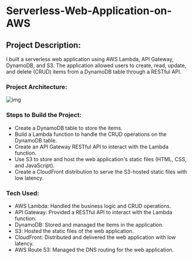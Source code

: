 # Serverless-Web-Application-on-AWS

## Project Description:

I built a serverless web application using AWS Lambda, API Gateway, DynamoDB, and S3. The application allowed users to create, read, update, and delete (CRUD) items from a DynamoDB table through a RESTful API.

### Project Architecture:
![img](https://github.com/user-attachments/assets/de8cf5ed-fbc6-42dd-b9f2-23e1e3e197f4)

### Steps to Build the Project:

* Create a DynamoDB table to store the items.
* Build a Lambda function to handle the CRUD operations on the DynamoDB table.
* Create an API Gateway RESTful API to interact with the Lambda function.
* Use S3 to store and host the web application's static files (HTML, CSS, and JavaScript).
* Create a CloudFront distribution to serve the S3-hosted static files with low latency.

### Tech Used:

* AWS Lambda: Handled the business logic and CRUD operations.
* API Gateway: Provided a RESTful API to interact with the Lambda function.
* DynamoDB: Stored and managed the items in the application.
* S3: Hosted the static files of the web application.
* CloudFront: Distributed and delivered the web application with low latency.
* AWS Route 53: Managed the DNS routing for the web application.

